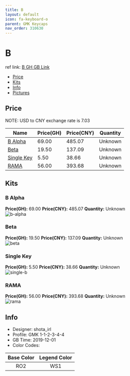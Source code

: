 ```yaml
---
title: B 
layout: default
icon: fa-keyboard-o
parent: GMK Keycaps
nav_order: 310630
---
```


# B 

ref link: [B GH GB Link](https://geekhack.org/index.php?topic=102959.0)  

* [Price](#price)  
* [Kits](#kits)  
* [Info](#info)  
* [Pictures](#pictures)  


## Price  
NOTE: USD to CNY exchange rate is 7.03

| Name          | Price(GH)    |  Price(CNY) | Quantity |
| ------------- | ------------ |  ---------- | -------- |
|[B Alpha](#b-alpha)|69.00|485.07|Unknown|
|[Beta](#beta)|19.50|137.09|Unknown|
|[Single Key](#single-key)|5.50|38.66|Unknown|
|[RAMA](#rama)|56.00|393.68|Unknown|


## Kits  
### B Alpha  
**Price(GH):** 69.00    **Price(CNY):** 485.07    **Quantity:** Unknown  
<img src="{{ 'assets/images/gmk-keycaps/b/kits_pics/b-alpha.png' | relative_url }}" alt="b-alpha" class="image featured">

### Beta  
**Price(GH):** 19.50    **Price(CNY):** 137.09    **Quantity:** Unknown  
<img src="{{ 'assets/images/gmk-keycaps/b/kits_pics/beta.png' | relative_url }}" alt="beta" class="image featured">

### Single Key  
**Price(GH):** 5.50    **Price(CNY):** 38.66    **Quantity:** Unknown  
<img src="{{ 'assets/images/gmk-keycaps/b/kits_pics/single-b.png' | relative_url }}" alt="single-b" class="image featured">

### RAMA  
**Price(GH):** 56.00    **Price(CNY):** 393.68    **Quantity:** Unknown  
<img src="{{ 'assets/images/gmk-keycaps/b/kits_pics/rama.png' | relative_url }}" alt="rama" class="image featured">


## Info  
* Designer: shota_irl  
* Profile: GMK 1-1-2-3-4-4  
* GB Time: 2019-12-01  
* Color Codes:  

|Base Color     | Legend Color
| :-------------: | :------------:
|RO2|WS1|
